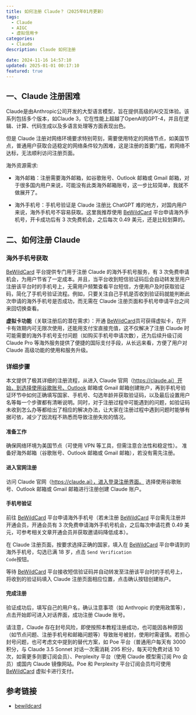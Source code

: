 ```yaml
---
title: 如何注册 Claude？（2025年01月更新）
tags:
  - Claude
  - AIGC
  - 虚拟信用卡
categories:
  - Claude
description: Claude 如何注册

date: 2024-11-16 14:57:10
updated: 2025-01-01 00:17:10
featured: true
---
```


## 一、Claude 注册困难

Claude是由Anthropic公司开发的大型语言模型，旨在提供高级的AI交互体验。该系列包括多个版本，如Claude 3，它在性能上超越了OpenAI的GPT-4，并且在逻辑、计算、代码生成以及多语言处理等方面表现出色。

但是 Claude 注册对网络环境要求特别苛刻，需要使用特定的网络节点，如美国节点，普通用户获取合适稳定的网络条件较为困难，这是注册的首要门槛，若网络不达标，无法顺利访问注册页面。

海外资源需求:

- 海外邮箱：注册需要海外邮箱，如谷歌账号、Outlook 邮箱或 Gmail 邮箱，对于很多国内用户来说，可能没有此类海外邮箱账号，这一步比较简单，我就不做展开了。

- 海外手机号：手机号验证是 Claude 注册比 ChatGPT 难的地方，对国内用户来说，海外手机号不容易获取。这里我推荐使用 [BeWildCard](/htmls/bewildcard001.html) 平台申请海外手机号，开卡成功后有 3 次免费机会，之后每次 0.49 美元，还是比较划算的。

## 二、如何注册 Claude

### 海外手机号获取

[BeWildCard](/htmls/bewildcard001.html) 平台提供专门用于注册 Claude 的海外手机号服务，有 3 次免费申请机会，为用户节省了一定成本。并且，当平台收到短信验证码后会自动转发至用户注册该平台时的手机号上，无需用户频繁查看平台短信，方便用户及时获取验证码，简化了手机号验证流程。例如，只要关注自己手机是否收到验证码就能判断此次申请的海外手机号是否成功，而无需在 Claude 注册页面和手机号申请平台之间来回切换查看。

**虚拟卡功能**（关联注册后的潜在需求）：开通 [BeWildCard](/htmls/bewildcard001.html)员可获得虚拟卡，在开卡有效期内可无限次使用，还能用支付宝直接充值，这不仅解决了注册 Claude 时可能需要的海外手机号支付问题（如购买手机号申请次数），还为后续升级订阅 Claude Pro 等海外服务提供了便捷的国际支付手段，从长远来看，方便了用户对 Claude 高级功能的使用和服务升级。

### 详细步骤

本文提供了极其详细的注册流程，从进入 Claude 官网（https://claude.ai）开始，到选择使用谷歌账号、Outlook 邮箱或 Gmail 邮箱创建账户，再到手机号验证环节中如何正确填写国家、手机号、勾选年龄并获取验证码，以及最后设置用户名等每一个步骤都有清晰说明。同时，对于注册过程中可能遇到的问题，如验证码未收到怎么办等都给出了相应的解决办法，让大家在注册过程中遇到问题时能够有据可依，减少了因流程不熟悉而导致注册失败的情况。

#### 准备工作
确保网络环境为美国节点（可使用 VPN 等工具，但需注意合法性和稳定性）。
准备好海外邮箱（谷歌账号、Outlook 邮箱或 Gmail 邮箱），若没有需先注册。

#### 进入官网注册

访问 Claude 官网（https://claude.ai），进入登录注册界面。
选择使用谷歌账号、Outlook 邮箱或 Gmail 邮箱进行注册创建 Claude 账户。

#### 手机号验证

前往 [BeWildCard](/htmls/bewildcard001.html) 平台申请海外手机号（若未注册 [BeWildCard](/htmls/bewildcard001.html) 平台需先注册并开通会员，开通会员有 3 次免费申请海外手机号机会，之后每次申请花费 0.49 美元，可参考相关文章开通会员并获取邀请码降低成本）。

在 Claude 注册页面，按要求选择正确的国家，填入在 [BeWildCard](/htmls/bewildcard001.html) 平台申请到的海外手机号，勾选已满 18 岁，点击 <code>Send Verification Code</code>按钮。

等待 [BeWildCard](/htmls/bewildcard001.html) 平台接收短信验证码并自动转发至注册该平台时的手机号上，将收到的验证码填入 Claude 注册页面相应位置，点击确认按钮创建账户。

#### 完成注册

验证成功后，填写自己的用户名，确认注意事项（如 Anthropic 的使用政策等），点击开始即可进入对话界面，成功注册 Claude 账号。

请注意，Claude 存在封号风险，即使按照本教程注册成功，也可能因各种原因（如节点问题、注册手机号和邮箱问题等）导致账号被封，使用时需谨慎。若担心封号问题，也可考虑文中提到的替代方案，如 Poe 平台（普通用户每天有 3000 积分，与 Claude 3.5 Sonnet 对话一次需消耗 295 积分，每天可免费对话 10 次，如需更多则要订阅会员）、Perplexity 平台（使用 Claude 模型需订阅 Pro 会员）或国内 Claude 镜像网站。Poe 和 Perplexity 平台订阅会员均可使用 [BeWildCard](/htmls/bewildcard001.html) 虚拟卡进行支付。

## 参考链接

- [bewildcard](https://bewildcard.com/i/ChatGPT6)